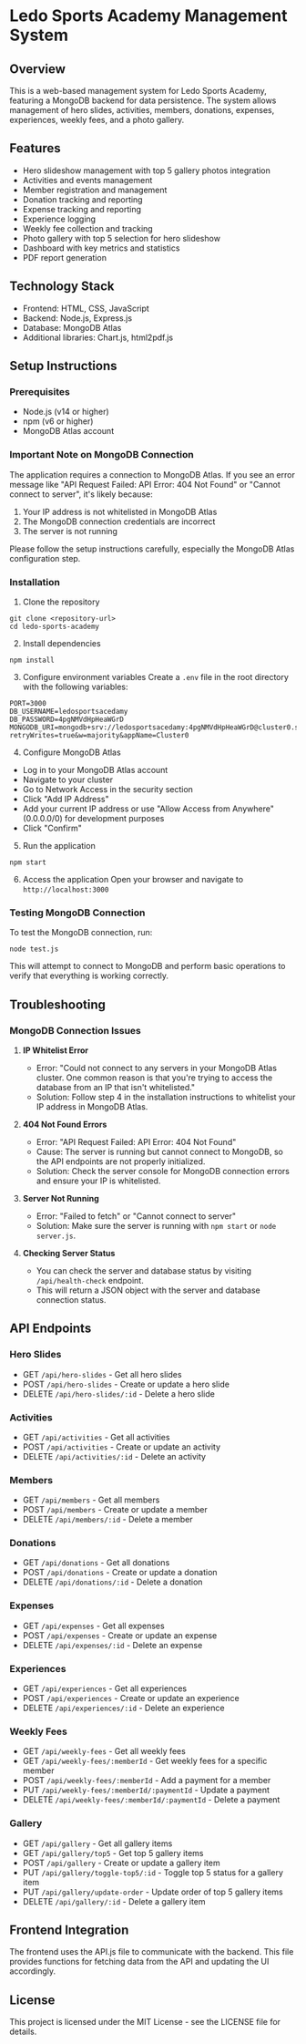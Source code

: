 # Ledo Sports Academy Management System

## Overview
This is a web-based management system for Ledo Sports Academy, featuring a MongoDB backend for data persistence. The system allows management of hero slides, activities, members, donations, expenses, experiences, weekly fees, and a photo gallery.

## Features
- Hero slideshow management with top 5 gallery photos integration
- Activities and events management
- Member registration and management
- Donation tracking and reporting
- Expense tracking and reporting
- Experience logging
- Weekly fee collection and tracking
- Photo gallery with top 5 selection for hero slideshow
- Dashboard with key metrics and statistics
- PDF report generation

## Technology Stack
- Frontend: HTML, CSS, JavaScript
- Backend: Node.js, Express.js
- Database: MongoDB Atlas
- Additional libraries: Chart.js, html2pdf.js

## Setup Instructions

### Prerequisites
- Node.js (v14 or higher)
- npm (v6 or higher)
- MongoDB Atlas account

### Important Note on MongoDB Connection
The application requires a connection to MongoDB Atlas. If you see an error message like "API Request Failed: API Error: 404 Not Found" or "Cannot connect to server", it's likely because:

1. Your IP address is not whitelisted in MongoDB Atlas
2. The MongoDB connection credentials are incorrect
3. The server is not running

Please follow the setup instructions carefully, especially the MongoDB Atlas configuration step.

### Installation

1. Clone the repository
```
git clone <repository-url>
cd ledo-sports-academy
```

2. Install dependencies
```
npm install
```

3. Configure environment variables
Create a `.env` file in the root directory with the following variables:
```
PORT=3000
DB_USERNAME=ledosportsacedamy
DB_PASSWORD=4pgNMVdHpHeaWGrD
MONGODB_URI=mongodb+srv://ledosportsacedamy:4pgNMVdHpHeaWGrD@cluster0.sglzc8p.mongodb.net/?retryWrites=true&w=majority&appName=Cluster0
```

4. Configure MongoDB Atlas
- Log in to your MongoDB Atlas account
- Navigate to your cluster
- Go to Network Access in the security section
- Click "Add IP Address"
- Add your current IP address or use "Allow Access from Anywhere" (0.0.0.0/0) for development purposes
- Click "Confirm"

5. Run the application
```
npm start
```

6. Access the application
Open your browser and navigate to `http://localhost:3000`

### Testing MongoDB Connection
To test the MongoDB connection, run:
```
node test.js
```
This will attempt to connect to MongoDB and perform basic operations to verify that everything is working correctly.

## Troubleshooting

### MongoDB Connection Issues

1. **IP Whitelist Error**
   - Error: "Could not connect to any servers in your MongoDB Atlas cluster. One common reason is that you're trying to access the database from an IP that isn't whitelisted."
   - Solution: Follow step 4 in the installation instructions to whitelist your IP address in MongoDB Atlas.

2. **404 Not Found Errors**
   - Error: "API Request Failed: API Error: 404 Not Found"
   - Cause: The server is running but cannot connect to MongoDB, so the API endpoints are not properly initialized.
   - Solution: Check the server console for MongoDB connection errors and ensure your IP is whitelisted.

3. **Server Not Running**
   - Error: "Failed to fetch" or "Cannot connect to server"
   - Solution: Make sure the server is running with `npm start` or `node server.js`.

4. **Checking Server Status**
   - You can check the server and database status by visiting `/api/health-check` endpoint.
   - This will return a JSON object with the server and database connection status.

## API Endpoints

### Hero Slides
- GET `/api/hero-slides` - Get all hero slides
- POST `/api/hero-slides` - Create or update a hero slide
- DELETE `/api/hero-slides/:id` - Delete a hero slide

### Activities
- GET `/api/activities` - Get all activities
- POST `/api/activities` - Create or update an activity
- DELETE `/api/activities/:id` - Delete an activity

### Members
- GET `/api/members` - Get all members
- POST `/api/members` - Create or update a member
- DELETE `/api/members/:id` - Delete a member

### Donations
- GET `/api/donations` - Get all donations
- POST `/api/donations` - Create or update a donation
- DELETE `/api/donations/:id` - Delete a donation

### Expenses
- GET `/api/expenses` - Get all expenses
- POST `/api/expenses` - Create or update an expense
- DELETE `/api/expenses/:id` - Delete an expense

### Experiences
- GET `/api/experiences` - Get all experiences
- POST `/api/experiences` - Create or update an experience
- DELETE `/api/experiences/:id` - Delete an experience

### Weekly Fees
- GET `/api/weekly-fees` - Get all weekly fees
- GET `/api/weekly-fees/:memberId` - Get weekly fees for a specific member
- POST `/api/weekly-fees/:memberId` - Add a payment for a member
- PUT `/api/weekly-fees/:memberId/:paymentId` - Update a payment
- DELETE `/api/weekly-fees/:memberId/:paymentId` - Delete a payment

### Gallery
- GET `/api/gallery` - Get all gallery items
- GET `/api/gallery/top5` - Get top 5 gallery items
- POST `/api/gallery` - Create or update a gallery item
- PUT `/api/gallery/toggle-top5/:id` - Toggle top 5 status for a gallery item
- PUT `/api/gallery/update-order` - Update order of top 5 gallery items
- DELETE `/api/gallery/:id` - Delete a gallery item

## Frontend Integration
The frontend uses the API.js file to communicate with the backend. This file provides functions for fetching data from the API and updating the UI accordingly.

## License
This project is licensed under the MIT License - see the LICENSE file for details.